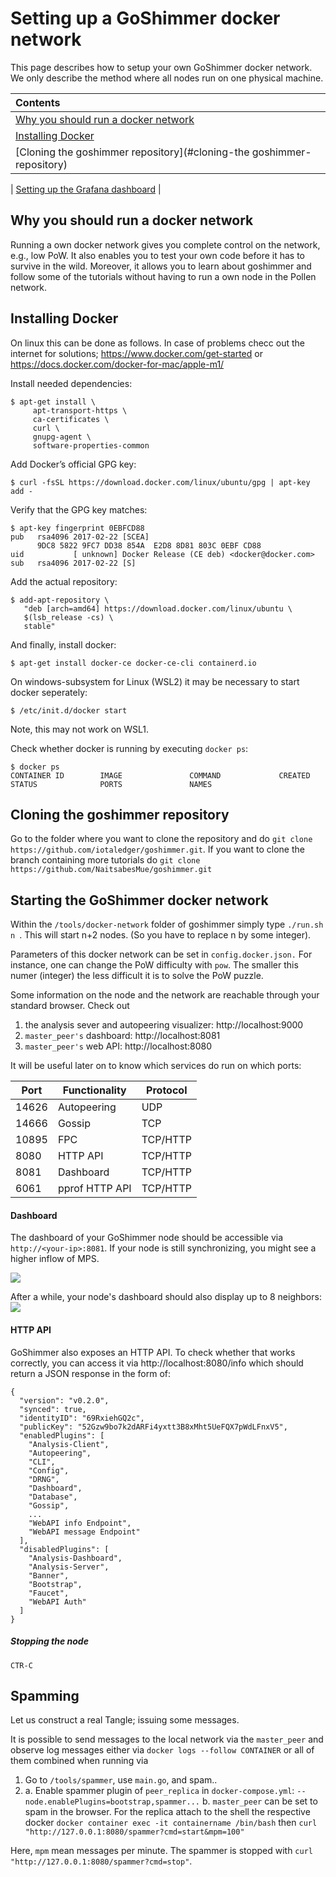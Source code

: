 # Setting up a GoShimmer docker network

This page describes how to setup your own GoShimmer docker network.
We only describe the method where all nodes run on one physical machine. 


| Contents                                                                        |
|:------------------------------------------------------------------------------- |
| [Why you should run a docker network](#why-you-should-run-a-docker-network)                           |
| [Installing Docker](#installing-docker)           |
| [Cloning the goshimmer repository](#cloning-the goshimmer-repository)     |        

| [Setting up the Grafana dashboard](#setting-up-the-grafana-dashboard)           |

## Why you should run a docker network
Running a own docker network gives you complete control on the network, e.g., low PoW. It also enables you to test your own code before it has to survive in the wild. Moreover, it allows you to learn about goshimmer and follow some of the tutorials without having to run a own node in the Pollen network. 

## Installing Docker

On linux this can be done as follows. In case of problems checc out the internet for solutions;  https://www.docker.com/get-started or https://docs.docker.com/docker-for-mac/apple-m1/

Install needed dependencies:
```
$ apt-get install \
     apt-transport-https \
     ca-certificates \
     curl \
     gnupg-agent \
     software-properties-common
```

Add Docker’s official GPG key:
```
$ curl -fsSL https://download.docker.com/linux/ubuntu/gpg | apt-key add -
```

Verify that the GPG key matches:
```
$ apt-key fingerprint 0EBFCD88
pub   rsa4096 2017-02-22 [SCEA]
      9DC8 5822 9FC7 DD38 854A  E2D8 8D81 803C 0EBF CD88
uid           [ unknown] Docker Release (CE deb) <docker@docker.com>
sub   rsa4096 2017-02-22 [S]

```

Add the actual repository:
```
$ add-apt-repository \
   "deb [arch=amd64] https://download.docker.com/linux/ubuntu \
   $(lsb_release -cs) \
   stable"
```


And finally, install docker:
```
$ apt-get install docker-ce docker-ce-cli containerd.io
```

On windows-subsystem for Linux (WSL2) it may be necessary to start docker seperately:
```
$ /etc/init.d/docker start
```
Note, this may not work on WSL1.

Check whether docker is running by executing `docker ps`:
```
$ docker ps
CONTAINER ID        IMAGE               COMMAND             CREATED             STATUS              PORTS               NAMES
```

## Cloning the goshimmer repository
Go to the folder where you want to clone the repository and do 
`git clone https://github.com/iotaledger/goshimmer.git`. If you want to clone the branch containing more tutorials do `git clone https://github.com/NaitsabesMue/goshimmer.git`







## Starting the GoShimmer docker network

Within the `/tools/docker-network` folder of goshimmer simply type `./run.sh n `. This will start n+2 nodes. (So you have to replace n by some integer).

Parameters of this docker network can be set in `config.docker.json.` For instance, one can change the PoW difficulty with `pow`. The smaller this numer (integer) the less difficult it is to solve the PoW puzzle. 

Some information on the node and the network are reachable through your standard browser. Check out
1. the analysis sever and autopeering visualizer: http://localhost:9000
2. `master_peer's` dashboard: http://localhost:8081
3. `master_peer's` web API: http://localhost:8080




It will be useful later on to know which services do run on which ports:


| Port  | Functionality  | Protocol |
| ----- | -------------- | -------- |
| 14626 | Autopeering    | UDP      |
| 14666 | Gossip         | TCP      |
| 10895 | FPC            | TCP/HTTP |
| 8080  | HTTP API      | TCP/HTTP |
| 8081  | Dashboard       | TCP/HTTP |
| 6061  | pprof HTTP API | TCP/HTTP |



#### Dashboard
The dashboard of your GoShimmer node should be accessible via `http://<your-ip>:8081`. If your node is still synchronizing, you might see a higher inflow of MPS.

![](https://i.imgur.com/8xAvi7X.png)

After a while, your node's dashboard should also display up to 8 neighbors:
![](https://i.imgur.com/gAyAXK9.png)


#### HTTP API
GoShimmer also exposes an HTTP API. To check whether that works correctly, you can access it via http://localhost:8080/info which should return a JSON response in the form of:
```
{
  "version": "v0.2.0",
  "synced": true,
  "identityID": "69RxiehGQ2c",
  "publicKey": "52Gzw9bo7k2dARFi4yxtt3B8xMht5UeFQX7pWdLFnxV5",
  "enabledPlugins": [
    "Analysis-Client",
    "Autopeering",
    "CLI",
    "Config",
    "DRNG",
    "Dashboard",
    "Database",
    "Gossip",
    ...
    "WebAPI info Endpoint",
    "WebAPI message Endpoint"
  ],
  "disabledPlugins": [
    "Analysis-Dashboard",
    "Analysis-Server",
    "Banner",
    "Bootstrap",
    "Faucet",
    "WebAPI Auth"
  ]
}
```



##### Stopping the node
```
CTR-C
```

## Spamming
Let us construct a real Tangle; issuing some messages. 

It is possible to send messages to the local network via the `master_peer` and observe log messages either 
via `docker logs --follow CONTAINER` or all of them combined when running via
1. Go to `/tools/spammer`, use `main.go`, and spam..
2. a. Enable spammer plugin of `peer_replica` in `docker-compose.yml`: `--node.enablePlugins=bootstrap,spammer...`
b. `master_peer` can be set to spam in the browser. For the replica attach to the shell the respective docker 
`docker container exec -it containername /bin/bash`
then 
`curl "http://127.0.0.1:8080/spammer?cmd=start&mpm=100"`

Here, `mpm` mean messages per minute. The spammer is stopped with `curl "http://127.0.0.1:8080/spammer?cmd=stop"`.






